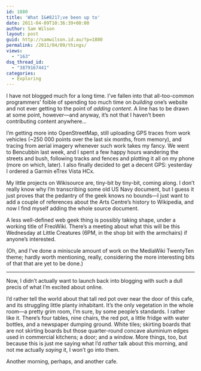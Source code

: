 ```yaml
---
id: 1880
title: 'What I&#8217;ve been up to'
date: 2011-04-09T10:36:39+00:00
author: Sam Wilson
layout: post
guid: http://samwilson.id.au/?p=1880
permalink: /2011/04/09/things/
views:
  - "163"
dsq_thread_id:
  - "3879167441"
categories:
  - Exploring
---
```

I have not blogged much for a long time. I&#8217;ve fallen into that all-too-common programmers&#8217; foible of spending too much time on _building_ one&#8217;s website and not ever getting to the point of _adding content_. A line has to be drawn at some point, however—and anyway, it&#8217;s not that I haven&#8217;t been contributing content anywhere&#8230;

I&#8217;m getting more into OpenStreetMap, still uploading GPS traces from work vehicles (~250 000 points over the last six months, from memory), and tracing from aerial imagery whenever such work takes my fancy. We went to Bencubbin last week, and I spent a few happy hours wandering the streets and bush, following tracks and fences and plotting it all on my phone (more on which, later). I also finally decided to get a decent GPS: yesterday I ordered a Garmin eTrex Vista HCx.

My little projects on Wikisource are, tiny-bit by tiny-bit, coming along. I don&#8217;t really know why I&#8217;m transcribing some old US Navy document, but I guess it just proves that the pedantry of the geek knows no bounds—I just want to add a couple of references about the Arts Centre&#8217;s history to Wikipedia, and now I find myself adding the whole source document.

A less well-defined web geek thing is possibly taking shape, under a working title of FreoWiki. There&#8217;s a meeting about what this will be this Wednesday at Little Creatures (6PM, in the shop bit with the armchairs) if anyone&#8217;s interested.

(Oh, and I&#8217;ve done a miniscule amount of work on the MediaWiki TwentyTen theme; hardly worth mentioning, really, considering the more interesting bits of that that are yet to be done.)

* * *

Now, I didn&#8217;t actually want to launch back into blogging with such a dull precis of what I&#8217;m excited about online.

I&#8217;d rather tell the world about that tall red pot over near the door of this cafe, and its struggling little planty inhabitant. It&#8217;s the only vegetation in the whole room—a pretty grim room, I&#8217;m sure, by some people&#8217;s standards. I rather like it. There&#8217;s four tables, nine chairs, the red pot, a little fridge with water bottles, and a newspaper dumping ground. White tiles; skirting boards that are not skirting boards but those quarter-round concave aluminium edges used in commercial kitchens; a door; and a window. More things, too, but because this is just me saying what I&#8217;d _rather_ talk about this morning, and not me actually _saying_ it, I won&#8217;t go into them.

Another morning, perhaps, and another cafe.